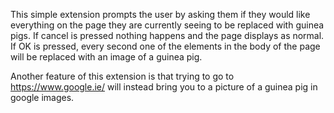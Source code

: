 This simple extension prompts the user by asking them if they would like everything on the page they are currently seeing to be replaced with guinea pigs. If cancel is pressed nothing happens and the page displays as normal. If OK is pressed, every second one of the elements in the body of the page will be replaced with an image of a guinea pig.

Another feature of this extension is that trying to go to https://www.google.ie/ will instead bring you to a picture of a guinea pig in google images.